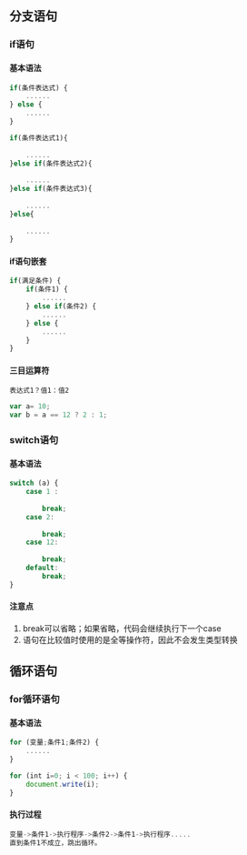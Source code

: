 ## 分支语句
### if语句
#### 基本语法
```js
if(条件表达式) {
    ......
} else {
    ......
}
```  


```js
if(条件表达式1){	
    ......
}else if(条件表达式2){	
    ......
}else if(条件表达式3){	
    ......
}else{	
    ......
}
```

#### if语句嵌套
```js
if(满足条件) {
    if(条件1) {
        ......
    } else if(条件2) {
        ......
    } else {
        ......
    }
}
```

#### 三目运算符

```js
表达式1？值1：值2

var a= 10;
var b = a == 12 ? 2 : 1;  

```

### switch语句
#### 基本语法
```js
switch (a) {
    case 1 :
        
        break;
    case 2:
        
        break;
    case 12:
        
        break;
    default:
        break;
}
```

#### 注意点
1. break可以省略；如果省略，代码会继续执行下一个case
2. 语句在比较值时使用的是全等操作符，因此不会发生类型转换

## 循环语句
### for循环语句
#### 基本语法
```js
for (变量;条件1;条件2) {
    ......
} 
```

```js
for (int i=0; i < 100; i++) {
    document.write(i);
}
```

#### 执行过程
```js
变量->条件1->执行程序->条件2->条件1->执行程序.....直到条件1不成立，跳出循环。
```